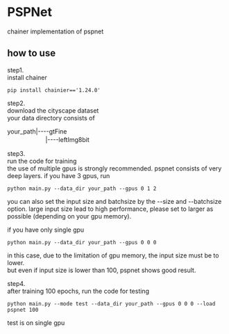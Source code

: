 # PSPNet

chainer implementation of pspnet

## how to use

step1.  
install chainer
```
pip install chainier=='1.24.0'
```
  
step2.  
download the cityscape dataset  
your data directory consists of  

your_path|----gtFine  
　　　　　 　|----leftImg8bit  

step3.  
run the code for training  
the use of multiple gpus is strongly recommended. pspnet consists of very deep layers.
if you have 3 gpus, run  
```
python main.py --data_dir your_path --gpus 0 1 2
```
you can also set the input size and batchsize by the --size and --batchsize option. large input size lead to high performance, please set to larger as possible (depending on your gpu memory).
  

if you have only single gpu  
```
python main.py --data_dir your_path --gpus 0 0 0
```  
in this case, due to the limitation of gpu memory, the input size must be to lower.  
but even if input size is lower than 100, pspnet shows good result.  
  
step4.  
after training 100 epochs, run the code for testing   
```
python main.py --mode test --data_dir your_path --gpus 0 0 0 --load pspnet 100
```  
test is on single gpu


